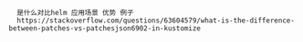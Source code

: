       是什么对比helm 应用场景 优势 例子
      https://stackoverflow.com/questions/63604579/what-is-the-difference-between-patches-vs-patchesjson6902-in-kustomize